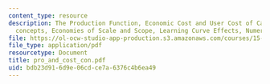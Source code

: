 ```yaml
---
content_type: resource
description: The Production Function, Economic Cost and User Cost of Capital, Cost
  concepts, Economies of Scale and Scope, Learning Curve Effects, Numeric Examples.
file: https://ol-ocw-studio-app-production.s3.amazonaws.com/courses/15-010-economic-analysis-for-business-decisions-fall-2004/bdb23d916d9e06cdce7a6376c4b6ea49_pro_and_cost_con.pdf
file_type: application/pdf
resourcetype: Document
title: pro_and_cost_con.pdf
uid: bdb23d91-6d9e-06cd-ce7a-6376c4b6ea49
---
```

